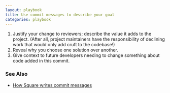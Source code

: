 ```yaml
---
layout: playbook
title: Use commit messages to describe your goal
categories: playbook
---
```


1. Justify your change to reviewers; describe the value it adds to the project. (After all, project maintainers have the responsibility of declining work that would only add cruft to the codebase!)
2. Reveal why you choose one solution over another.
3. Give context to future developers needing to change something about code added in this commit.

### See Also
- [How Square writes commit messages](https://developer.squareup.com/blog/how-square-writes-commit-messages/)
